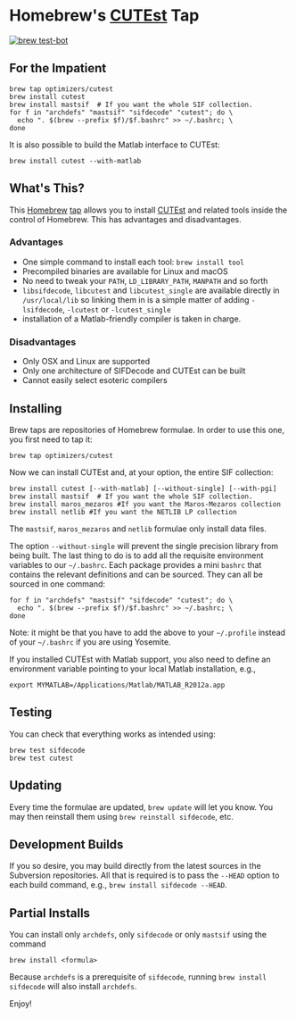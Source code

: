 # Homebrew's [CUTEst](http://ccpforge.cse.rl.ac.uk/gf/project/cutest/wiki) Tap

[![brew test-bot](https://github.com/optimizers/homebrew-cutest/actions/workflows/tests.yml/badge.svg)](https://github.com/optimizers/homebrew-cutest/actions/workflows/tests.yml)

## For the Impatient

    brew tap optimizers/cutest
    brew install cutest
    brew install mastsif  # If you want the whole SIF collection.
    for f in "archdefs" "mastsif" "sifdecode" "cutest"; do \
      echo ". $(brew --prefix $f)/$f.bashrc" >> ~/.bashrc; \
    done

It is also possible to build the Matlab interface to CUTEst:

    brew install cutest --with-matlab

## What's This?

This [Homebrew](http://brew.sh) [tap](https://github.com/mxcl/homebrew/wiki/brew-tap) allows you to install [CUTEst](http://ccpforge.cse.rl.ac.uk/gf/project/cutest/wiki) and related tools inside the control of Homebrew. This has advantages and disadvantages.

### Advantages

* One simple command to install each tool: `brew install tool`
* Precompiled binaries are available for Linux and macOS
* No need to tweak your `PATH`, `LD_LIBRARY_PATH`, `MANPATH` and so forth
* `libsifdecode`, `libcutest` and `libcutest_single` are available directly in `/usr/local/lib` so linking them in is a simple matter of adding `-lsifdecode`, `-lcutest` or `-lcutest_single`
* installation of a Matlab-friendly compiler is taken in charge.

### Disadvantages

* Only OSX and Linux are supported
* Only one architecture of SIFDecode and CUTEst can be built
* Cannot easily select esoteric compilers

## Installing

Brew taps are repositories of Homebrew formulae. In order to use this one, you first need to tap it:

    brew tap optimizers/cutest

Now we can install CUTEst and, at your option, the entire SIF collection:

    brew install cutest [--with-matlab] [--without-single] [--with-pgi]
    brew install mastsif  # If you want the whole SIF collection.
    brew install maros_mezaros #If you want the Maros-Mezaros collection
    brew install netlib #If you want the NETLIB LP collection

The `mastsif`, `maros_mezaros` and `netlib` formulae only install data files.

The option `--without-single` will prevent the single precision library from being built.
The last thing to do is to add all the requisite environment variables to our `~/.bashrc`. Each package provides a mini `bashrc` that contains the relevant definitions and can be sourced. They can all be sourced in one command:

    for f in "archdefs" "mastsif" "sifdecode" "cutest"; do \
      echo ". $(brew --prefix $f)/$f.bashrc" >> ~/.bashrc; \
    done

Note: it might be that you have to add the above to your `~/.profile` instead
of your `~/.bashrc` if you are using Yosemite.

If you installed CUTEst with Matlab support, you also need to define an environment variable pointing to your local Matlab installation, e.g.,

    export MYMATLAB=/Applications/Matlab/MATLAB_R2012a.app

## Testing

You can check that everything works as intended using:

    brew test sifdecode
    brew test cutest

## Updating

Every time the formulae are updated, `brew update` will let you know. You may then reinstall them using `brew reinstall sifdecode`, etc.

## Development Builds

If you so desire, you may build directly from the latest sources in the Subversion repositories. All that is required is to pass the `--HEAD` option to each build command, e.g., `brew install sifdecode --HEAD`.

## Partial Installs

You can install only `archdefs`, only `sifdecode` or only `mastsif` using the
command

    brew install <formula>

Because `archdefs` is a prerequisite of `sifdecode`, running `brew install
sifdecode` will also install `archdefs`.

Enjoy!

